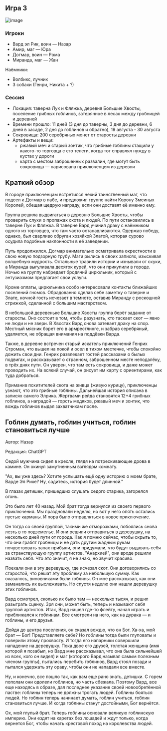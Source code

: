 ## Игра 3
![image](https://github.com/8kto/ttrpg-recaps/assets/18572703/d5a12ce8-6ea0-4502-8036-ff334f4a758d)


### Игроки
* Вард эл Рик, воин — Назар
* Амир, маг — Юра
* Догмар, воин — Рома
* Миранда, маг — Жан

Наёмники:
* Волбикс, лучник
* 3 собаки (Генри, Никита + ?)


### Сессия
* Локация: таверна Лук и Фляжка, деревня Большие Хвосты, поселение грибных гоблинов, затерянное в лесах между гробницей и деревней
* Времени прошло: 11 дней (3 дня до таверны, 3 дня до деревни, 6 дней в засаде, 2 дня до гоблинов и обратно), 19 августа - 30 августа
* Сокровища: 200 серебряных монет от старосты деревни
* Артефакты и вещи: 
  * ржавый меч и старый зонтик, что грибные гоблины стащили у какого-то торговца с его телеги, когда тот справлял нужду в кустах у дороги
  * карта с местом заброшенных развалин, где могут быть сокровища — нарисована приключенцем из деревни
  

## Краткий обзор
В городе приключенцам встретился некий таинственный маг, что подсел к Догмар в пабе, 
и предложил группе найти Корону Змеиных Королей, обещая щедрую награду, если они доставят её именно ему.

Группа решила выдвигаться в деревню Большие Хвосты, чтобы проверить слухи о пропажах скота и людей. По пути остановились в таверне Лук и Фляжка.
В таверне Вард учинил драку с наёмником одного из торговцев, что там часто останавливаются. Одержав победу, однако, был сварливо обруган хозяйкой Златой,
которая сурово осудила подобные наклонности в её заведении.

Путь продолжился. Догмар внимательно осматривала окрестности в свою новую подзорную трубу. Маги рылись в своих записях, изыскивая волшебную мудрость.
Остальные травили истории и изнывали от скуки, а Миранда выгуливала десяток курей, что они прикупили в городе. 
Ночью на группу набредает бродячий цирюльник, который с энтузиазмом предлагает свои услуги.

Кроме оплаты, цирюльника особо интересовали контакты ближайших поселений гномов. Обрадованно сделав себе заметку о таверне и Злате, ночной гость исчезает в темноте,
оставив Миранду с роскошной стрижкой, сделанной с большим мастерством.

В небольшой деревеньке Большие Хвосты группа берёт задание от старосты. Оно состоит в том, чтобы разузнать, кто таскает скот — явно не люди и не звери.
В Хвостах Вард снова затевает драку на спор. Местный мясник борет его в армрестлинге, и забрав серебряный, удаляется, не обращая внимания на поддёвки Варда.

Также, в деревне встречен старый искатель приключений Генрих Строман, что вышел на покой и осел в тихом местечке, чтобы спокойно дожить свои дни.
Генрих развлекает гостей рассказами о былых подвигах, и рассказывает о странном, заброшенном месте неподалёку, в трёх днях пути. 
Он уверен, что там есть сокровища, и даже может проводить их. На всякий случай, он рисует им карту с ориентирами, как туда добраться.

Приманив похитителей скота на живца (живую курицу), приключенцы узнают, что это грибные гоблины. Дальнейшая история описана в записях самого Элрика.
Жертвами рейда становятся 12+4 грибных гоблинов, а наградой — горсть медяков, ржавый меч и зонтик, что вождь гоблинов выдал захватчикам после.


## Гоблин думать, гоблин учиться, гоблин становиться лучше
Автор: Назар

Редакция: ChatGPT

Седой мужчина сидел в кресле, глядя на потрескивающие дрова в камине. Он окинул замутненным взглядом комнату.

"Ах, вы уже здесь? Хотите услышать ещё одну историю о моем брате, Варде Эл Рике? Ну, садитесь, история будет длинной."

В глазах детишек, пришедших слушать седого старика, загорелся огонь. 

Это было лет 40 назад. Мой брат тогда вернулся из своего первого приключения. Мы праздновали неделю, но вот у него опять остались пустые карманы. И пора было отправляться в новое приключение.

Он тогда со своей группой, такими же отморозками, побоялись снова лезть в то подземелье. И они решили отправиться в деревушку, на несколько дней пути от города. Как я помню сейчас, чтобы скрыть то, что они грабят гробницы и не дать другим жадным рукам почувствовать запах прибыли, они придумали, что будут выдавать себя за странствующую группу артистов. "Анархией", они вроде решили назвать себя. Что это значит, я не знаю, но звучит красиво.

Поехали они в эту деревушку, где исчезал скот. Они договорились со старостой, что решат эту проблему за небольшую сумму. Как оказалось, виновниками были гоблины. Он мне рассказывал, как они заманались их выслеживать. Но спустя неделю они нашли деревушку этих гоблинов.

Вард осмотрел, сколько их было там — несколько тысяч, и решил разыграть сценку. Зря они, может быть, теперь и называют себя труппой артистов. Итак, Вард нашел где-то флейту, начал играть и приближался к гоблинам. Все смотрели на него, как на дурака — и гоблины, и его друзья.

Дойдя до центра поселения, он сказал вождю, что он Бог. Ха-ха, мой брат — Бог! Представляете себе? Но гоблины тогда были глуповаты и поверили этому прохвосту. И тогда его напарники совершили нападение на деревушку. Пока двое его друзей, толстая женщина (имя которой я позабыл, но Вард мне рассказывал, что она была сильнейшей из всех, кого он видел) и маг (которого Вард называл самым полезным членом группы), пытались перебить гоблинов, Вард стоял позади и пытался удержать эту ораву, чтобы они не нападали все вместе.

Ну, и конечно, все пошло так, как вам еще рано знать, детишки. С горем пополам они одолели гоблинов, но часть сбежала. Поэтому Вард, все еще находясь в образе, дал последнее указание своей новообретённой пастве: гоблины теперь не должны трогать людей. Гоблины бояться людей. Но гоблин теперь начинает думать, гоблин учиться, гоблин становиться лучше. И когда гоблины станут достойными, Бог вернётся.

Ох, мой глупый брат. Теперь гоблины основали великую гоблинскую империю. Они ездят на каретах без лошадей и ждут только, когда вернется Бог, чтобы начать крестовой поход на королевства людей.
